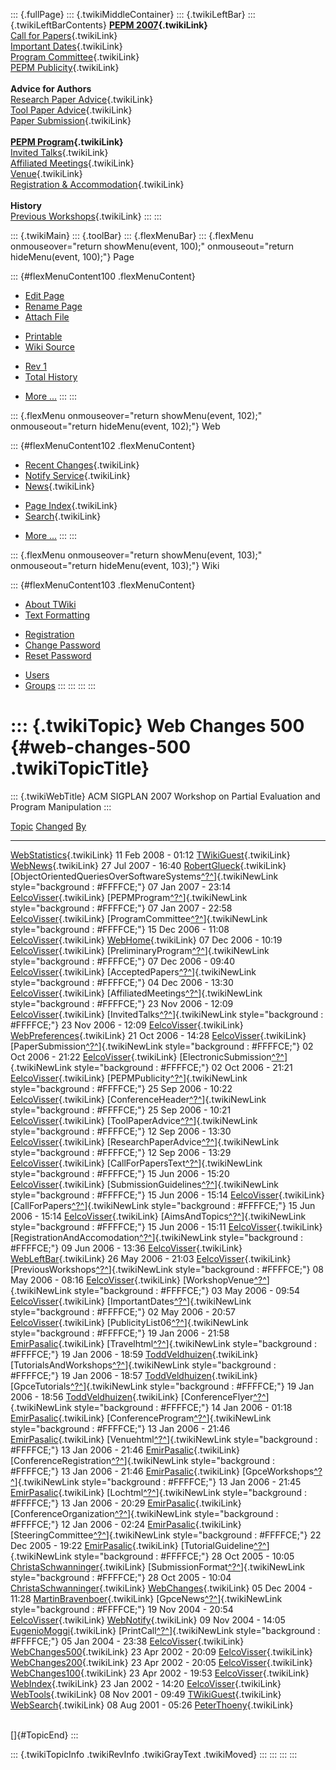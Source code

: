::: {.fullPage}
::: {.twikiMiddleContainer}
::: {.twikiLeftBar}
::: {.twikiLeftBarContents}
**[PEPM 2007](WebHome){.twikiLink}**\
[Call for Papers](CallForPapers){.twikiLink}\
[Important Dates](ImportantDates){.twikiLink}\
[Program Committee](ProgramCommittee){.twikiLink}\
[PEPM Publicity](PEPMPublicity){.twikiLink}\
\
**Advice for Authors**\
[Research Paper Advice](ResearchPaperAdvice){.twikiLink}\
[Tool Paper Advice](ToolPaperAdvice){.twikiLink}\
[Paper Submission](PaperSubmission){.twikiLink}\
\
**[PEPM Program](PEPMProgram){.twikiLink}**\
[Invited Talks](InvitedTalks){.twikiLink}\
[Affiliated Meetings](AffiliatedMeetings){.twikiLink}\
[Venue](WorkshopVenue){.twikiLink}\
[Registration & Accommodation](RegistrationAndAccomodation){.twikiLink}\
\
**History**\
[Previous Workshops](PreviousWorkshops){.twikiLink}
:::
:::

::: {.twikiMain}
::: {.toolBar}
::: {.flexMenuBar}
::: {.flexMenu onmouseover="return showMenu(event, 100);" onmouseout="return hideMenu(event, 100);"}
Page

::: {#flexMenuContent100 .flexMenuContent}
-   [Edit
    Page](http://www.program-transformation.org/edit/PEPM07/WebChanges500?t=1536828923)
-   [Rename
    Page](http://www.program-transformation.org/rename/PEPM07/WebChanges500)
-   [Attach
    File](http://www.program-transformation.org/attach/PEPM07/WebChanges500)

<!-- -->

-   [Printable](http://www.program-transformation.org/view/PEPM07/WebChanges500?skin=print.pattern)
-   [Wiki
    Source](http://www.program-transformation.org/view/PEPM07/WebChanges500?skin=text&raw=on&contenttype=text/plain)

<!-- -->

-   [Rev
    1](http://www.program-transformation.org/view/PEPM07/WebChanges500?rev=1.1)
-   [Total
    History](http://www.program-transformation.org/rdiff/PEPM07/WebChanges500)

<!-- -->

-   [More
    \...](http://www.program-transformation.org/oops/PEPM07/WebChanges500?template=oopsmore&param1=1.1&param2=1.1)
:::
:::

::: {.flexMenu onmouseover="return showMenu(event, 102);" onmouseout="return hideMenu(event, 102);"}
Web

::: {#flexMenuContent102 .flexMenuContent}
-   [Recent Changes](WebChanges){.twikiLink}
-   [Notify Service](WebNotify){.twikiLink}
-   [News](WebNews){.twikiLink}

<!-- -->

-   [Page Index](WebIndex){.twikiLink}
-   [Search](WebSearch){.twikiLink}

<!-- -->

-   [More
    \...](http://www.program-transformation.org/oops/PEPM07/WebChanges500?template=oopsmore&param1=1.1&param2=1.1)
:::
:::

::: {.flexMenu onmouseover="return showMenu(event, 103);" onmouseout="return hideMenu(event, 103);"}
Wiki

::: {#flexMenuContent103 .flexMenuContent}
-   [About
    TWiki](http://www.program-transformation.org/view/TWiki/WebHome)
-   [Text
    Formatting](http://www.program-transformation.org/view/TWiki/TextFormattingRules)

<!-- -->

-   [Registration](http://www.program-transformation.org/view/TWiki/TWikiRegistration)
-   [Change
    Password](http://www.program-transformation.org/view/TWiki/ChangePassword)
-   [Reset
    Password](http://www.program-transformation.org/view/TWiki/ResetPassword)

<!-- -->

-   [Users](http://www.program-transformation.org/view/Main/TWikiUsers)
-   [Groups](http://www.program-transformation.org/view/Main/TWikiGroups)
:::
:::
:::
:::

::: {.twikiTopic}
Web Changes 500 {#web-changes-500 .twikiTopicTitle}
===============

::: {.twikiWebTitle}
ACM SIGPLAN 2007 Workshop on Partial Evaluation and Program Manipulation
:::

  [Topic](http://www.program-transformation.org/PEPM07/WebChanges500?sortcol=0&table=1&up=0#sorted_table "Sort by this column")                                                                                             [Changed](http://www.program-transformation.org/PEPM07/WebChanges500?sortcol=1&table=1&up=0#sorted_table "Sort by this column")   [By](http://www.program-transformation.org/PEPM07/WebChanges500?sortcol=2&table=1&up=0#sorted_table "Sort by this column")
  ------------------------------------------------------------------------------------------------------------------------------------------------------------------------------------------------------------------------- --------------------------------------------------------------------------------------------------------------------------------- ----------------------------------------------------------------------------------------------------------------------------
  [WebStatistics](../Main/WebStatistics){.twikiLink}                                                                                                                                                                        11 Feb 2008 - 01:12                                                                                                               [TWikiGuest](../Main/TWikiGuest){.twikiLink}
  [WebNews](../Main/WebNews){.twikiLink}                                                                                                                                                                                    27 Jul 2007 - 16:40                                                                                                               [RobertGlueck](../Main/RobertGlueck){.twikiLink}
  [ObjectOrientedQueriesOverSoftwareSystems[^?^](http://www.program-transformation.org/edit/Main/ObjectOrientedQueriesOverSoftwareSystems?topicparent=PEPM07.WebChanges500)]{.twikiNewLink style="background : #FFFFCE;"}   07 Jan 2007 - 23:14                                                                                                               [EelcoVisser](../Main/EelcoVisser){.twikiLink}
  [PEPMProgram[^?^](http://www.program-transformation.org/edit/Main/PEPMProgram?topicparent=PEPM07.WebChanges500)]{.twikiNewLink style="background : #FFFFCE;"}                                                             07 Jan 2007 - 22:58                                                                                                               [EelcoVisser](../Main/EelcoVisser){.twikiLink}
  [ProgramCommittee[^?^](http://www.program-transformation.org/edit/Main/ProgramCommittee?topicparent=PEPM07.WebChanges500)]{.twikiNewLink style="background : #FFFFCE;"}                                                   15 Dec 2006 - 11:08                                                                                                               [EelcoVisser](../Main/EelcoVisser){.twikiLink}
  [WebHome](../Main/WebHome){.twikiLink}                                                                                                                                                                                    07 Dec 2006 - 10:19                                                                                                               [EelcoVisser](../Main/EelcoVisser){.twikiLink}
  [PreliminaryProgram[^?^](http://www.program-transformation.org/edit/Main/PreliminaryProgram?topicparent=PEPM07.WebChanges500)]{.twikiNewLink style="background : #FFFFCE;"}                                               07 Dec 2006 - 09:40                                                                                                               [EelcoVisser](../Main/EelcoVisser){.twikiLink}
  [AcceptedPapers[^?^](http://www.program-transformation.org/edit/Main/AcceptedPapers?topicparent=PEPM07.WebChanges500)]{.twikiNewLink style="background : #FFFFCE;"}                                                       04 Dec 2006 - 13:30                                                                                                               [EelcoVisser](../Main/EelcoVisser){.twikiLink}
  [AffiliatedMeetings[^?^](http://www.program-transformation.org/edit/Main/AffiliatedMeetings?topicparent=PEPM07.WebChanges500)]{.twikiNewLink style="background : #FFFFCE;"}                                               23 Nov 2006 - 12:09                                                                                                               [EelcoVisser](../Main/EelcoVisser){.twikiLink}
  [InvitedTalks[^?^](http://www.program-transformation.org/edit/Main/InvitedTalks?topicparent=PEPM07.WebChanges500)]{.twikiNewLink style="background : #FFFFCE;"}                                                           23 Nov 2006 - 12:09                                                                                                               [EelcoVisser](../Main/EelcoVisser){.twikiLink}
  [WebPreferences](../Main/WebPreferences){.twikiLink}                                                                                                                                                                      21 Oct 2006 - 14:28                                                                                                               [EelcoVisser](../Main/EelcoVisser){.twikiLink}
  [PaperSubmission[^?^](http://www.program-transformation.org/edit/Main/PaperSubmission?topicparent=PEPM07.WebChanges500)]{.twikiNewLink style="background : #FFFFCE;"}                                                     02 Oct 2006 - 21:22                                                                                                               [EelcoVisser](../Main/EelcoVisser){.twikiLink}
  [ElectronicSubmission[^?^](http://www.program-transformation.org/edit/Main/ElectronicSubmission?topicparent=PEPM07.WebChanges500)]{.twikiNewLink style="background : #FFFFCE;"}                                           02 Oct 2006 - 21:21                                                                                                               [EelcoVisser](../Main/EelcoVisser){.twikiLink}
  [PEPMPublicity[^?^](http://www.program-transformation.org/edit/Main/PEPMPublicity?topicparent=PEPM07.WebChanges500)]{.twikiNewLink style="background : #FFFFCE;"}                                                         25 Sep 2006 - 10:22                                                                                                               [EelcoVisser](../Main/EelcoVisser){.twikiLink}
  [ConferenceHeader[^?^](http://www.program-transformation.org/edit/Main/ConferenceHeader?topicparent=PEPM07.WebChanges500)]{.twikiNewLink style="background : #FFFFCE;"}                                                   25 Sep 2006 - 10:21                                                                                                               [EelcoVisser](../Main/EelcoVisser){.twikiLink}
  [ToolPaperAdvice[^?^](http://www.program-transformation.org/edit/Main/ToolPaperAdvice?topicparent=PEPM07.WebChanges500)]{.twikiNewLink style="background : #FFFFCE;"}                                                     12 Sep 2006 - 13:30                                                                                                               [EelcoVisser](../Main/EelcoVisser){.twikiLink}
  [ResearchPaperAdvice[^?^](http://www.program-transformation.org/edit/Main/ResearchPaperAdvice?topicparent=PEPM07.WebChanges500)]{.twikiNewLink style="background : #FFFFCE;"}                                             12 Sep 2006 - 13:29                                                                                                               [EelcoVisser](../Main/EelcoVisser){.twikiLink}
  [CallForPapersText[^?^](http://www.program-transformation.org/edit/Main/CallForPapersText?topicparent=PEPM07.WebChanges500)]{.twikiNewLink style="background : #FFFFCE;"}                                                 15 Jun 2006 - 15:20                                                                                                               [EelcoVisser](../Main/EelcoVisser){.twikiLink}
  [SubmissionGuidelines[^?^](http://www.program-transformation.org/edit/Main/SubmissionGuidelines?topicparent=PEPM07.WebChanges500)]{.twikiNewLink style="background : #FFFFCE;"}                                           15 Jun 2006 - 15:14                                                                                                               [EelcoVisser](../Main/EelcoVisser){.twikiLink}
  [CallForPapers[^?^](http://www.program-transformation.org/edit/Main/CallForPapers?topicparent=PEPM07.WebChanges500)]{.twikiNewLink style="background : #FFFFCE;"}                                                         15 Jun 2006 - 15:14                                                                                                               [EelcoVisser](../Main/EelcoVisser){.twikiLink}
  [AimsAndTopics[^?^](http://www.program-transformation.org/edit/Main/AimsAndTopics?topicparent=PEPM07.WebChanges500)]{.twikiNewLink style="background : #FFFFCE;"}                                                         15 Jun 2006 - 15:11                                                                                                               [EelcoVisser](../Main/EelcoVisser){.twikiLink}
  [RegistrationAndAccomodation[^?^](http://www.program-transformation.org/edit/Main/RegistrationAndAccomodation?topicparent=PEPM07.WebChanges500)]{.twikiNewLink style="background : #FFFFCE;"}                             09 Jun 2006 - 13:36                                                                                                               [EelcoVisser](../Main/EelcoVisser){.twikiLink}
  [WebLeftBar](../Main/WebLeftBar){.twikiLink}                                                                                                                                                                              26 May 2006 - 21:03                                                                                                               [EelcoVisser](../Main/EelcoVisser){.twikiLink}
  [PreviousWorkshops[^?^](http://www.program-transformation.org/edit/Main/PreviousWorkshops?topicparent=PEPM07.WebChanges500)]{.twikiNewLink style="background : #FFFFCE;"}                                                 08 May 2006 - 08:16                                                                                                               [EelcoVisser](../Main/EelcoVisser){.twikiLink}
  [WorkshopVenue[^?^](http://www.program-transformation.org/edit/Main/WorkshopVenue?topicparent=PEPM07.WebChanges500)]{.twikiNewLink style="background : #FFFFCE;"}                                                         03 May 2006 - 09:54                                                                                                               [EelcoVisser](../Main/EelcoVisser){.twikiLink}
  [ImportantDates[^?^](http://www.program-transformation.org/edit/Main/ImportantDates?topicparent=PEPM07.WebChanges500)]{.twikiNewLink style="background : #FFFFCE;"}                                                       02 May 2006 - 20:57                                                                                                               [EelcoVisser](../Main/EelcoVisser){.twikiLink}
  [PublicityList06[^?^](http://www.program-transformation.org/edit/Main/PublicityList06?topicparent=PEPM07.WebChanges500)]{.twikiNewLink style="background : #FFFFCE;"}                                                     19 Jan 2006 - 21:58                                                                                                               [EmirPasalic](../Main/EmirPasalic){.twikiLink}
  [Travelhtml[^?^](http://www.program-transformation.org/edit/Main/Travelhtml?topicparent=PEPM07.WebChanges500)]{.twikiNewLink style="background : #FFFFCE;"}                                                               19 Jan 2006 - 18:59                                                                                                               [ToddVeldhuizen](../Main/ToddVeldhuizen){.twikiLink}
  [TutorialsAndWorkshops[^?^](http://www.program-transformation.org/edit/Main/TutorialsAndWorkshops?topicparent=PEPM07.WebChanges500)]{.twikiNewLink style="background : #FFFFCE;"}                                         19 Jan 2006 - 18:57                                                                                                               [ToddVeldhuizen](../Main/ToddVeldhuizen){.twikiLink}
  [GpceTutorials[^?^](http://www.program-transformation.org/edit/Main/GpceTutorials?topicparent=PEPM07.WebChanges500)]{.twikiNewLink style="background : #FFFFCE;"}                                                         19 Jan 2006 - 18:56                                                                                                               [ToddVeldhuizen](../Main/ToddVeldhuizen){.twikiLink}
  [ConferenceFlyer[^?^](http://www.program-transformation.org/edit/Main/ConferenceFlyer?topicparent=PEPM07.WebChanges500)]{.twikiNewLink style="background : #FFFFCE;"}                                                     14 Jan 2006 - 01:18                                                                                                               [EmirPasalic](../Main/EmirPasalic){.twikiLink}
  [ConferenceProgram[^?^](http://www.program-transformation.org/edit/Main/ConferenceProgram?topicparent=PEPM07.WebChanges500)]{.twikiNewLink style="background : #FFFFCE;"}                                                 13 Jan 2006 - 21:46                                                                                                               [EmirPasalic](../Main/EmirPasalic){.twikiLink}
  [Venuehtml[^?^](http://www.program-transformation.org/edit/Main/Venuehtml?topicparent=PEPM07.WebChanges500)]{.twikiNewLink style="background : #FFFFCE;"}                                                                 13 Jan 2006 - 21:46                                                                                                               [EmirPasalic](../Main/EmirPasalic){.twikiLink}
  [ConferenceRegistration[^?^](http://www.program-transformation.org/edit/Main/ConferenceRegistration?topicparent=PEPM07.WebChanges500)]{.twikiNewLink style="background : #FFFFCE;"}                                       13 Jan 2006 - 21:46                                                                                                               [EmirPasalic](../Main/EmirPasalic){.twikiLink}
  [GpceWorkshops[^?^](http://www.program-transformation.org/edit/Main/GpceWorkshops?topicparent=PEPM07.WebChanges500)]{.twikiNewLink style="background : #FFFFCE;"}                                                         13 Jan 2006 - 21:45                                                                                                               [EmirPasalic](../Main/EmirPasalic){.twikiLink}
  [Lochtml[^?^](http://www.program-transformation.org/edit/Main/Lochtml?topicparent=PEPM07.WebChanges500)]{.twikiNewLink style="background : #FFFFCE;"}                                                                     13 Jan 2006 - 20:29                                                                                                               [EmirPasalic](../Main/EmirPasalic){.twikiLink}
  [ConferenceOrganization[^?^](http://www.program-transformation.org/edit/Main/ConferenceOrganization?topicparent=PEPM07.WebChanges500)]{.twikiNewLink style="background : #FFFFCE;"}                                       12 Jan 2006 - 02:24                                                                                                               [EmirPasalic](../Main/EmirPasalic){.twikiLink}
  [SteeringCommittee[^?^](http://www.program-transformation.org/edit/Main/SteeringCommittee?topicparent=PEPM07.WebChanges500)]{.twikiNewLink style="background : #FFFFCE;"}                                                 22 Dec 2005 - 19:22                                                                                                               [EmirPasalic](../Main/EmirPasalic){.twikiLink}
  [TutorialGuideline[^?^](http://www.program-transformation.org/edit/Main/TutorialGuideline?topicparent=PEPM07.WebChanges500)]{.twikiNewLink style="background : #FFFFCE;"}                                                 28 Oct 2005 - 10:05                                                                                                               [ChristaSchwanninger](../Main/ChristaSchwanninger){.twikiLink}
  [SubmissionFormat[^?^](http://www.program-transformation.org/edit/Main/SubmissionFormat?topicparent=PEPM07.WebChanges500)]{.twikiNewLink style="background : #FFFFCE;"}                                                   28 Oct 2005 - 10:04                                                                                                               [ChristaSchwanninger](../Main/ChristaSchwanninger){.twikiLink}
  [WebChanges](../Main/WebChanges){.twikiLink}                                                                                                                                                                              05 Dec 2004 - 11:28                                                                                                               [MartinBravenboer](../Main/MartinBravenboer){.twikiLink}
  [GpceNews[^?^](http://www.program-transformation.org/edit/Main/GpceNews?topicparent=PEPM07.WebChanges500)]{.twikiNewLink style="background : #FFFFCE;"}                                                                   19 Nov 2004 - 20:54                                                                                                               [EelcoVisser](../Main/EelcoVisser){.twikiLink}
  [WebNotify](../Main/WebNotify){.twikiLink}                                                                                                                                                                                09 Nov 2004 - 14:05                                                                                                               [EugenioMoggi](../Main/EugenioMoggi){.twikiLink}
  [PrintCall[^?^](http://www.program-transformation.org/edit/Main/PrintCall?topicparent=PEPM07.WebChanges500)]{.twikiNewLink style="background : #FFFFCE;"}                                                                 05 Jan 2004 - 23:38                                                                                                               [EelcoVisser](../Main/EelcoVisser){.twikiLink}
  [WebChanges500](../Main/WebChanges500){.twikiLink}                                                                                                                                                                        23 Apr 2002 - 20:09                                                                                                               [EelcoVisser](../Main/EelcoVisser){.twikiLink}
  [WebChanges200](../Main/WebChanges200){.twikiLink}                                                                                                                                                                        23 Apr 2002 - 20:05                                                                                                               [EelcoVisser](../Main/EelcoVisser){.twikiLink}
  [WebChanges100](../Main/WebChanges100){.twikiLink}                                                                                                                                                                        23 Apr 2002 - 19:53                                                                                                               [EelcoVisser](../Main/EelcoVisser){.twikiLink}
  [WebIndex](../Main/WebIndex){.twikiLink}                                                                                                                                                                                  23 Jan 2002 - 14:20                                                                                                               [EelcoVisser](../Main/EelcoVisser){.twikiLink}
  [WebTools](../Main/WebTools){.twikiLink}                                                                                                                                                                                  08 Nov 2001 - 09:49                                                                                                               [TWikiGuest](../Main/TWikiGuest){.twikiLink}
  [WebSearch](../Main/WebSearch){.twikiLink}                                                                                                                                                                                08 Aug 2001 - 05:26                                                                                                               [PeterThoeny](../Main/PeterThoeny){.twikiLink}

\
[]{#TopicEnd}
:::

::: {.twikiTopicInfo .twikiRevInfo .twikiGrayText .twikiMoved}
:::
:::
:::
:::
